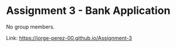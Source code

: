 # Assignment 3 - Bank Application

No group members.

Link: https://jorge-perez-00.github.io/Assignment-3


